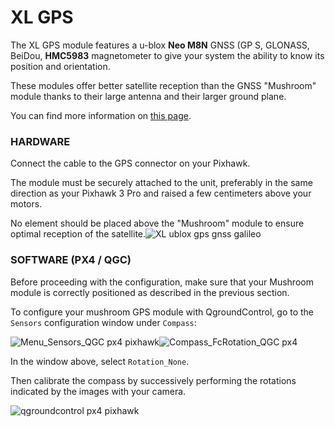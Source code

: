 # XL GPS

The XL GPS module features a u-blox **Neo M8N** GNSS \(GP S, GLONASS, BeiDou, **HMC5983** magnetometer to give your system the ability to know its position and orientation.

These modules offer better satellite reception than the GNSS "Mushroom" module thanks to their large antenna and their larger ground plane.

You can find more information on [this page](https://drotek.com/shop/en/drotek-parts/613-ublox-neo-m8n-gps-hmc5983-compass-xl.html?search_query=ublox&results=18).

### HARDWARE

Connect the cable to the GPS connector on your Pixhawk.

The module must be securely attached to the unit, preferably in the same direction as your Pixhawk 3 Pro and raised a few centimeters above your motors.

No element should be placed above the "Mushroom" module to ensure optimal reception of the satellite.![](https://drotek.com/wp-content/uploads/2017/02/DSC02067.jpg "XL ublox gps gnss galileo")

### SOFTWARE \(PX4 / QGC\)

Before proceeding with the configuration, make sure that your Mushroom module is correctly positioned as described in the previous section.

To configure your mushroom GPS module with QgroundControl, go to the `Sensors` configuration window under `Compass`:

![](https://drotek.com/wp-content/uploads/2017/01/Menu_Sensors_QGC.png "Menu\_Sensors\_QGC px4 pixhawk")![](https://drotek.com/wp-content/uploads/2017/01/Compass_FcRotation_QGC.png "Compass\_FcRotation\_QGC px4")

In the window above, select `Rotation_None`.

Then calibrate the compass by successively performing the rotations indicated by the images with your camera.

![](https://drotek.com/wp-content/uploads/2017/01/Window_Compass_Calib_QGC-700x460.png "qgroundcontrol px4 pixhawk")

